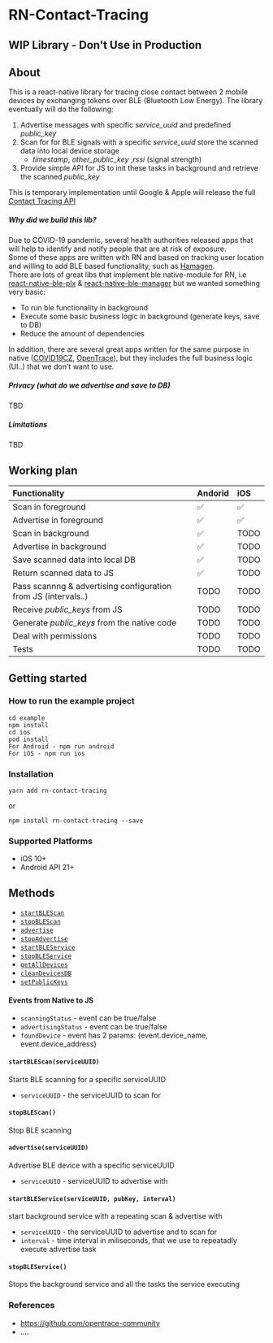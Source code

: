 # RN-Contact-Tracing 

## WIP Library - Don't Use in Production

## About
This is a react-native library for tracing close contact between 2 mobile devices by exchanging tokens over BLE (Bluetooth Low Energy).
The library eventually will do the following:

1. Advertise messages with specific _service_uuid_ and predefined _public_key_ 
2. Scan for for BLE signals with a specific _service_uuid_  store the scanned data into local device storage
   - _timestamp_, _other_public_key_ ,_rssi_ (signal strength)
3. Provide simple API for JS to init these tasks in background and retrieve the scanned _public_key_ 

This is temporary implementation until Google & Apple will release the full [Contact Tracing API](https://www.apple.com/covid19/contacttracing/)

##### Why did we build this lib?
Due to COVID-19 pandemic, several health authorities released apps that will help to identify and notify people that are at risk of exposure.  
Some of these apps are written with RN and based on tracking user location and willing to add BLE based functionality, such as [Hamagen](https://github.com/MohGovIL/hamagen-react-native).  
There are lots of great libs that implement ble native-module for RN, i.e [react-native-ble-plx](https://github.com/Polidea/react-native-ble-plx) & [react-native-ble-manager](https://github.com/innoveit/react-native-ble-manager) but we wanted something very basic:
* To run ble functionality in background  
* Execute some basic business logic in background (generate keys, save to DB)  
* Reduce the amount of dependencies    

In addition, there are several great apps written for the same purpose in native ([COVID19CZ](https://github.com/covid19cz), [OpenTrace](https://github.com/opentrace-community)),
but they includes the full business logic (UI..) that we don't want to use. 
  
  
##### Privacy (what do we advertise and save to DB)
TBD

 
##### Limitations
TBD

## Working plan

 Functionality | Andorid | iOS |
:------------ | :-------------| :-------------| 
Scan in foreground | :white_check_mark: |  :white_check_mark: | 
Advertise in foreground | :white_check_mark: |  :white_check_mark: | 
Scan in background | :white_check_mark: | TODO |
Advertise in background | :white_check_mark: | TODO | 
Save scanned data into local DB | :white_check_mark: | TODO | 
Return scanned data to JS | :white_check_mark: | TODO | 
Pass scannng & advertising configuration from JS (intervals..) | TODO | TODO | 
Receive _public_keys_ from JS  |TODO|TODO| 
Generate _public_keys_ from the native code  |TODO|TODO| 
Deal with permissions |TODO|TODO| 
Tests  |TODO|TODO| 


## Getting started

### How to run the example project
```properties
cd example
npm install
cd ios
pod install
For Android - npm run android 
For iOS - npm run ios
``` 

### Installation
`yarn add rn-contact-tracing`

or

`npm install rn-contact-tracing --save`

### Supported Platforms
* iOS 10+
* Android API 21+


## Methods
* [`startBLEScan`](#startBLEScan)
* [`stopBLEScan`](#stopBLEScan)
* [`advertise`](#advertise)
* [`stopAdvertise`](#stopAdvertise)
* [`startBLEService`](#startBLEService)
* [`stopBLEService`](#stopBLEService)
* [`getAllDevices`](#getAllDevices)
* [`cleanDevicesDB`](#cleanDevicesDB)
* [`setPublicKeys`](#setPublicKeys)


#### Events from Native to JS
- `scanningStatus` - event can be true/false
- `advertisingStatus` - event can be  true/false
- `foundDevice` - event has 2 params: {event.device_name, event.device_address}


#### `startBLEScan(serviceUUID)`
Starts BLE scanning for a specific serviceUUID
- `serviceUUID` - the serviceUUID to scan for

#### `stopBLEScan()`
Stop BLE scanning

#### `advertise(serviceUUID)`
Advertise BLE device with a specific serviceUUID
- `serviceUUID` - serviceUUID to advertise with

#### `startBLEService(serviceUUID, pubKey, interval)`
start background service with a repeating scan & advertise with
- `serviceUUID` - the serviceUUID to advertise and to scan for
- `interval` - time interval in miliseconds, that we use to repeatadly execute advertise task   

#### `stopBLEService()`
Stops the background service and all the tasks the service executing

### References
* https://github.com/opentrace-community
* ....


